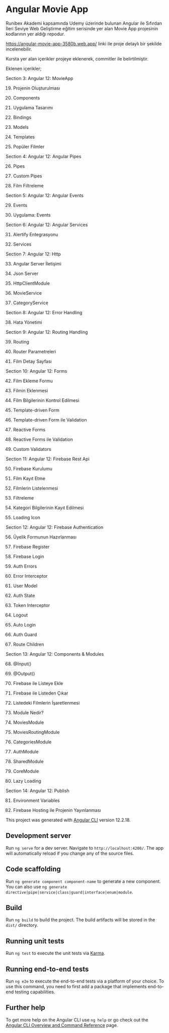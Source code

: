 # Angular Movie App

Runibex Akademi kapsamında Udemy üzerinde bulunan Angular ile Sıfırdan İleri Seviye Web Geliştirme eğitim serisinde yer alan Movie App projesinin kodlarının yer aldığı repodur.

https://angular-movie-app-3580b.web.app/ linki ile proje detaylı bir şekilde incelenebilir.

Kursta yer alan içerikler projeye eklenerek, commitler ile belirtilmiştir.

Eklenen içerikler;

Section 3: Angular 12: MovieApp

19. Projenin Oluşturulması

20. Components

21. Uygulama Tasarımı

22. Bindings

23. Models

24. Templates

25. Popüler Filmler

Section 4: Angular 12: Angular Pipes

26. Pipes

27. Custom Pipes

28. Film Filtreleme

Section 5: Angular 12: Angular Events

29. Events

30. Uygulama: Events

Section 6: Angular 12: Angular Services

31. Alertify Entegrasyonu

32. Services

Section 7: Angular 12: Http

33. Angular Server İletişimi

34. Json Server

35. HttpClientModule

36. MovieService

37. CategoryService

Section 8: Angular 12: Error Handling

38. Hata Yönetimi

Section 9: Angular 12: Routing Handling

39. Routing

40. Router Parametreleri

41. Film Detay Sayfası

Section 10: Angular 12: Forms

42. Film Ekleme Formu

43. Filmin Eklenmesi

44. Film Bilgilerinin Kontrol Edilmesi

45. Template-driven Form

46. Template-driven Form ile Validation

47. Reactive Forms

48. Reactive Forms ile Validation

49. Custom Validators

Section 11: Angular 12: Firebase Rest Api

50. Firebase Kurulumu

51. Film Kayıt Etme

52. Filmlerin Listelenmesi

53. Filtreleme

54. Kategori Bilgilerinin Kayıt Edilmesi

55. Loading Icon

Section 12: Angular 12: Firebase Authentication

56. Üyelik Formunun Hazırlanması

57. Firebase Register

58. Firebase Login

59. Auth Errors

60. Error Interceptor

61. User Model

62. Auth State

63. Token Interceptor

64. Logout

65. Auto Login

66. Auth Guard

67. Route Children

Section 13: Angular 12: Components & Modules

68. @Input()

69. @Output()

70. Firebase ile Listeye Ekle

71. Firebase ile Listeden Çıkar

72. Listedeki Filmlerin İşaretlenmesi

73. Module Nedir?

74. MoviesModule

75. MoviesRoutingModule

76. CategoriesModule

77. AuthModule

78. SharedModule

79. CoreModule

80. Lazy Loading

Section 14: Angular 12: Publish

81. Environment Variables

82. Firebase Hosting ile Projenin Yayınlanması



This project was generated with [Angular CLI](https://github.com/angular/angular-cli) version 12.2.18.

## Development server

Run `ng serve` for a dev server. Navigate to `http://localhost:4200/`. The app will automatically reload if you change any of the source files.

## Code scaffolding

Run `ng generate component component-name` to generate a new component. You can also use `ng generate directive|pipe|service|class|guard|interface|enum|module`.

## Build

Run `ng build` to build the project. The build artifacts will be stored in the `dist/` directory.

## Running unit tests

Run `ng test` to execute the unit tests via [Karma](https://karma-runner.github.io).

## Running end-to-end tests

Run `ng e2e` to execute the end-to-end tests via a platform of your choice. To use this command, you need to first add a package that implements end-to-end testing capabilities.

## Further help

To get more help on the Angular CLI use `ng help` or go check out the [Angular CLI Overview and Command Reference](https://angular.io/cli) page.
